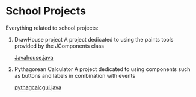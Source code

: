 # School Projects

Everything related to school projects:

1. DrawHouse project
	A project dedicated to using the paints tools provided by the JComponents class
	
	[Javahouse.java](./javahouse/src)
2. Pythagorean Calculator
	A project dedicated to using components such as buttons and labels in combination with events
	
	[pythagcalcgui.java](./pythagcalc/src)
